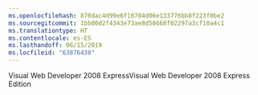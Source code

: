 ```yaml
---
ms.openlocfilehash: 870dac4d99e6f16704d06e133776bb8f223f0be2
ms.sourcegitcommit: 1bb00d2f4343e73ae8d58668f02297a3cf10a4c1
ms.translationtype: HT
ms.contentlocale: es-ES
ms.lasthandoff: 06/15/2019
ms.locfileid: "63876438"
---
```

<span data-ttu-id="44b3a-101">Visual Web Developer 2008 Express</span><span class="sxs-lookup"><span data-stu-id="44b3a-101">Visual Web Developer 2008 Express Edition</span></span>
